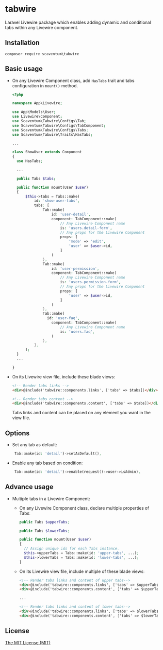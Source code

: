 # tabwire

Laravel Livewire package which enables adding dynamic and conditional tabs within any Livewire component.

## Installation

`composer require scaventum\tabwire`

## Basic usage

- On any Livewire Component class, add `HasTabs` trait and tabs configuration in `mount()` method.

  ```php
  <?php

  namespace App\Livewire;

  use App\Models\User;
  use Livewire\Component;
  use Scaventum\Tabwire\Configs\Tab;
  use Scaventum\Tabwire\Configs\TabComponent;
  use Scaventum\Tabwire\Configs\Tabs;
  use Scaventum\Tabwire\Traits\HasTabs;

  ...

  class ShowUser extends Component
  {
    use HasTabs;

    ...

    public Tabs $tabs;

    public function mount(User $user)
    {
        $this->tabs = Tabs::make(
            id: 'show-user-tabs',
            tabs: [
                Tab::make(
                    id: 'user-detail',
                    component: TabComponent::make(
                        // Any Livewire Component name
                        is: 'users.detail-form',
                        // Any props for the Livewire Component
                        props: [
                            'mode' => 'edit',
                            'user' => $user->id,
                        ]
                    )
                ),
                Tab::make(
                    id: 'user-permission',
                    component: TabComponent::make(
                        // Any Livewire Component name
                        is: 'users.permission-form',
                        // Any props for the Livewire Component
                        props: [
                            'user' => $user->id,
                        ]
                    )
                ),
                Tab::make(
                  id: 'user-faq',
                    component: TabComponent::make(
                        // Any Livewire Component name
                        is: 'users.faq',
                    )
                ),
            ],
        );
    }
    ...

  }
  ```

- On its Livewire view file, include these blade views:

  ```html
  <!-- Render tabs links -->
  <div>@include('tabwire::components.links', ['tabs' => $tabs])</div>

  <!-- Render tabs content -->
  <div>@include('tabwire::components.content', ['tabs' => $tabs])</div>
  ```

  Tabs links and content can be placed on any element you want in the view file.

## Options

- Set any tab as default:

  ```php
   Tab::make(id: 'detail')->setAsDefault(),
  ```

- Enable any tab based on condition:
  ```php
   Tab::make(id: 'detail')->enable(request()->user->isAdmin),
  ```

## Advance usage

- Multiple tabs in a Livewire Component:

  - On any Livewire Component class, declare multiple properties of Tabs:

    ```php
    public Tabs $upperTabs;

    public Tabs $lowerTabs;

    public function mount(User $user)
    {
      // Assign unique ids for each Tabs instance.
      $this->upperTabs = Tabs::make(id: 'upper-tabs', ...);
      $this->lowerTabs = Tabs::make(id: 'lower-tabs', ...);
    }
    ```

  - On its Livewire view file, include multiple of these blade views:

    ```html
    <!-- Render tabs links and content of upper tabs-->
    <div>@include('tabwire::components.links', ['tabs' => $upperTabs])</div>
    <div>@include('tabwire::components.content', ['tabs' => $upperTabs])</div>

    ...

    <!-- Render tabs links and content of lower tabs-->
    <div>@include('tabwire::components.links', ['tabs' => $lowerTabs])</div>
    <div>@include('tabwire::components.content', ['tabs' => $lowerTabs])</div>
    ```

## License

[The MIT License (MIT)](/LICENSE)
